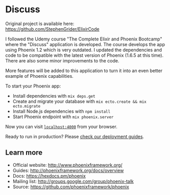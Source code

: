 # Discuss

Original project is available here:
https://github.com/StephenGrider/ElixirCode

I followed the Udemy course "The Complete Elixir and Phoenix Bootcamp" where the "Discuss" application is developed.
The course develops the app using Phoenix 1.2 which is very outdated.
I updated the dependencies and code to be compatible with the latest version of Phoenix (1.6.5 at this time).
There are also some minor improvements to the code.

More features will be added to this application to turn it into an even better example of Phoenix capabilities.

To start your Phoenix app:

  * Install dependencies with `mix deps.get`
  * Create and migrate your database with `mix ecto.create && mix ecto.migrate`
  * Install Node.js dependencies with `npm install`
  * Start Phoenix endpoint with `mix phoenix.server`

Now you can visit [`localhost:4000`](http://localhost:4000) from your browser.

Ready to run in production? Please [check our deployment guides](http://www.phoenixframework.org/docs/deployment).

## Learn more

  * Official website: http://www.phoenixframework.org/
  * Guides: http://phoenixframework.org/docs/overview
  * Docs: https://hexdocs.pm/phoenix
  * Mailing list: http://groups.google.com/group/phoenix-talk
  * Source: https://github.com/phoenixframework/phoenix

